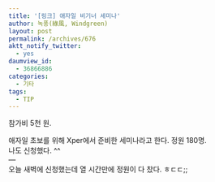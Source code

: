 ```yaml
---
title: '[링크] 애자일 비기너 세미나'
author: 녹풍(綠風, Windgreen)
layout: post
permalink: /archives/676
aktt_notify_twitter:
  - yes
daumview_id:
  - 36866886
categories:
  - 기타
tags:
  - TIP
---
```

참가비 5천 원. <div>
  <div class="video-container">
    <div class="video-container__inner">
    </div>
  </div>
</div>

<div>
  애자일 초보를 위해 Xper에서 준비한 세미나라고 한다. 정원 180명.
</div>

<div>
  나도 신청했다. ^^
</div>

<div>
  &#8212;
</div>

<div>
  오늘 새벽에 신청했는데 열 시간만에 정원이 다 찼다. ㅎㄷㄷ;;
</div>